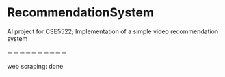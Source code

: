 # RecommendationSystem
AI project for CSE5522; Implementation of a simple video recommendation system

－－－－－－－－－－

web scraping: done

